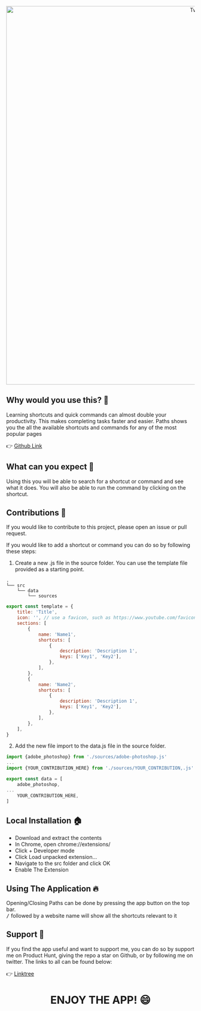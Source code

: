 <p align="center">
    <img width="1012" alt="Twitter" src="https://user-images.githubusercontent.com/52125687/177175352-e906777b-4af9-498e-8e45-76ad5875dfd2.png"></br>
</p>

## Why would you use this? 🔎

Learning shortcuts and quick commands can almost double your productivity. This makes completing tasks faster and easier. Paths shows you the all the available shortcuts and commands for any of the most popular pages

👉 [Github Link](https://github.com/raf-underscore/paths)

## What can you expect 🤔

Using this you will be able to search for a shortcut or command and see what it does. You will also be able to run the command by clicking on the shortcut.

## Contributions 🔮

If you would like to contribute to this project, please open an issue or pull request. 

If you would like to add a shortcut or command you can do so by following these steps:

1. Create a new .js file in the source folder. You can use the template file provided as a starting point.

```
.
└── src
    └── data
        └── sources
```

```js
export const template = {
	title: 'Title',
	icon: '', // use a favicon, such as https://www.youtube.com/favicon.ico
	sections: [
		{
			name: 'Name1',
			shortcuts: [
				{
					description: 'Description 1',
					keys: ['Key1', 'Key2'],
				},
			],
		},
		{
			name: 'Name2',
			shortcuts: [
				{
					description: 'Description 1',
					keys: ['Key1', 'Key2'],
				},
			],
		},
	],
}
```
2. Add the new file import to the data.js file in the source folder.
 
```js
import {adobe_photoshop} from './sources/adobe-photoshop.js'
...
import {YOUR_CONTRIBUTION_HERE} from './sources/YOUR_CONTRIBUTION,.js'

export const data = [
	adobe_photoshop,
...
    YOUR_CONTRIBUTION_HERE,
]
```
 

## Local Installation 🏠
 
 - Download and extract the contents
 - In Chrome, open chrome://extensions/
 - Click + Developer mode
 - Click Load unpacked extension…
 - Navigate to the src folder and click OK
 - Enable The Extension
 
 ## Using The Application 🔥

Opening/Closing Paths can be done by pressing the app button on the top bar.<br>
<kbd>/</kbd> followed by a website name will show all the shortcuts relevant to it
 
## Support 💌

If you find the app useful and want to support me, you can do so by support me on Product Hunt, giving the repo a star on Github, or by following me on twitter. The links to all can be found below:

👉 [Linktree](https://linktr.ee/raf_underscore)

<h1 align="center">
    ENJOY THE APP! 😄
</h1>
